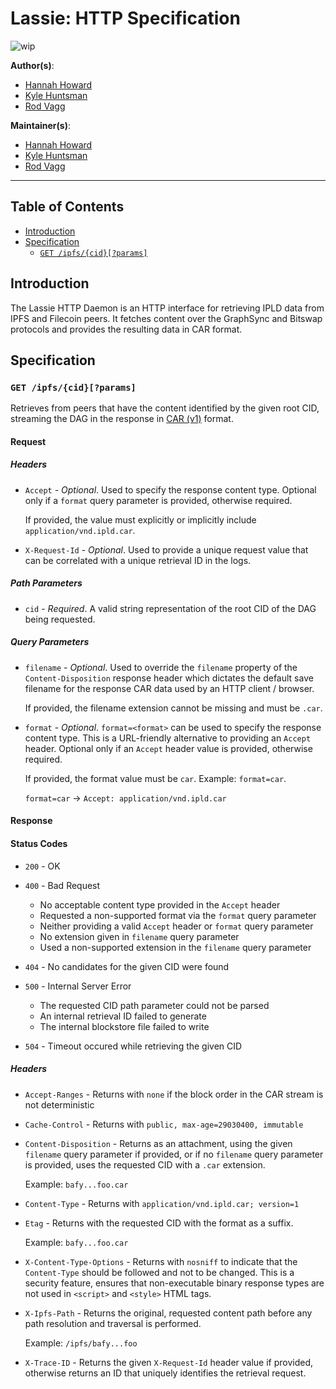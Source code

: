 # Lassie: HTTP Specification

![wip](https://img.shields.io/badge/status-wip-orange.svg?style=flat-square)

**Author(s)**:

- [Hannah Howard](https://github.com/hannahhoward)
- [Kyle Huntsman](https://github.com/kylehuntsman)
- [Rod Vagg](https://github.com/rvagg)

**Maintainer(s)**:

- [Hannah Howard](https://github.com/hannahhoward)
- [Kyle Huntsman](https://github.com/kylehuntsman)
- [Rod Vagg](https://github.com/rvagg)

* * *

## Table of Contents

- [Introduction](#introduction)
- [Specification](#specification)
    - [`GET /ipfs/{cid}[?params]`](#get-ipfscidparams)


## Introduction

The Lassie HTTP Daemon is an HTTP interface for retrieving IPLD data from IPFS and Filecoin peers. It fetches content over the GraphSync and Bitswap protocols and provides the resulting data in CAR format.

## Specification

### `GET /ipfs/{cid}[?params]`

Retrieves from peers that have the content identified by the given root CID, streaming the DAG in the response in [CAR (v1)](https://ipld.io/specs/transport/car/carv1/) format.

#### Request

##### Headers

- `Accept` - _Optional_. Used to specify the response content type. Optional only if a `format` query parameter is provided, otherwise required.

    If provided, the value must explicitly or implicitly include `application/vnd.ipld.car`.

- `X-Request-Id` - _Optional_. Used to provide a unique request value that can be correlated with a unique retrieval ID in the logs.

##### Path Parameters

- `cid` - _Required_. A valid string representation of the root CID of the DAG being requested.

##### Query Parameters

- `filename` - _Optional_. Used to override the `filename` property of the `Content-Disposition` response header which dictates the default save filename for the response CAR data used by an HTTP client / browser.

    If provided, the filename extension cannot be missing and must be `.car`.

- `format` - _Optional_. `format=<format>` can be used to specify the response content type. This is a URL-friendly alternative to providing an `Accept` header. Optional only if an `Accept` header value is provided, otherwise required.

    If provided, the format value must be `car`. Example: `format=car`.

    `format=car` &rarr; `Accept: application/vnd.ipld.car`

#### Response

#### Status Codes

- `200` - OK

- `400` - Bad Request
    - No acceptable content type provided in the `Accept` header
    - Requested a non-supported format via the `format` query parameter
    - Neither providing a valid `Accept` header or `format` query parameter
    - No extension given in `filename` query parameter
    - Used a non-supported extension in the `filename` query parameter

- `404` - No candidates for the given CID were found

- `500` - Internal Server Error
    - The requested CID path parameter could not be parsed
    - An internal retrieval ID failed to generate
    - The internal blockstore file failed to write

- `504` - Timeout occured while retrieving the given CID

##### Headers

- `Accept-Ranges` - Returns with `none` if the block order in the CAR stream is not deterministic

- `Cache-Control` - Returns with `public, max-age=29030400, immutable`

- `Content-Disposition` - Returns as an attachment, using the given `filename` query parameter if provided, or if no `filename` query parameter is provided, uses the requested CID with a `.car` extension.

    Example: `bafy...foo.car`

- `Content-Type` - Returns with `application/vnd.ipld.car; version=1`

- `Etag` - Returns with the requested CID with the format as a suffix.

    Example: `bafy...foo.car`

- `X-Content-Type-Options` - Returns with `nosniff` to indicate that the `Content-Type` should be followed and not to be changed. This is a security feature, ensures that non-executable binary response types are not used in `<script>` and `<style>` HTML tags.

- `X-Ipfs-Path` - Returns the original, requested content path before any path resolution and traversal is performed.

    Example:  `/ipfs/bafy...foo`

- `X-Trace-ID` - Returns the given `X-Request-Id` header value if provided, otherwise returns an ID that uniquely identifies the retrieval request.